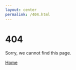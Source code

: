 ```yaml
---
layout: center
permalink: /404.html
---
```


# 404

Sorry, we cannot find this page.

<div class="mt3">
  <a href="{{ site.baseurl }}/" class="button button-blue button-big">Home</a>
</div>
